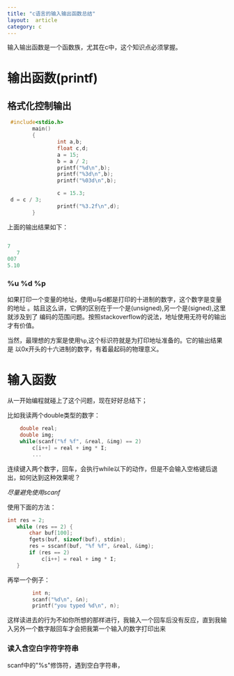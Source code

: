 ```yaml
---
title: "c语言的输入输出函数总结"
layout:  article 
category: c
---
```


输入输出函数是一个函数族，尤其在c中，这个知识点必须掌握。

# 输出函数(printf)

## 格式化控制输出

```c
 #include<stdio.h>
        main()
        {
                int a,b;
                float c,d;
                a = 15;
                b = a / 2;
                printf("%d\n",b);
                printf("%3d\n",b);
                printf("%03d\n",b);

                c = 15.3;
 d = c / 3;
                printf("%3.2f\n",d);
        }
```

上面的输出结果如下：

```c

7
   7
007
5.10
```

### %u %d %p

如果打印一个变量的地址，使用u与d都是打印的十进制的数字，这个数字是变量的地址
。姑且这么讲，它俩的区别在于一个是(unsigned),另一个是(signed),这里就涉及到了
编码的范围问题。按照stackoverflow的说法，地址使用无符号的输出才有价值。

当然，最理想的方案是使用`%p`,这个标识符就是为打印地址准备的。它的输出结果是
以0x开头的十六进制的数字，有着最起码的物理意义。

### 

# 输入函数

从一开始编程就碰上了这个问题，现在好好总结下；

比如我读两个double类型的数字：

```c
	double real;
    double img;
    while(scanf("%f %f", &real, &img) == 2)
        c[i++] = real + img * I;
		...
```

连续键入两个数字，回车，会执行while以下的动作，但是不会输入空格键后退出，如何达到这种效果呢？

_尽量避免使用scanf_

使用下面的方法：

```c
int res = 2;
   while (res == 2) {
       char buf[100];
       fgets(buf, sizeof(buf), stdin);
       res = sscanf(buf, "%f %f", &real, &img);
       if (res == 2)
           c[i++] = real + img * I;
   }
```

再举一个例子：

```c
	    int n;
        scanf("%d\n", &n);
        printf("you typed %d\n", n);
```

这样读进去的行为不如你所想的那样进行，我输入一个回车后没有反应，直到我输入另外一个数字敲回车才会把我第一个输入的数字打印出来


### 读入含空白字符字符串 

scanf中的"%s"修饰符，遇到空白字符串，





